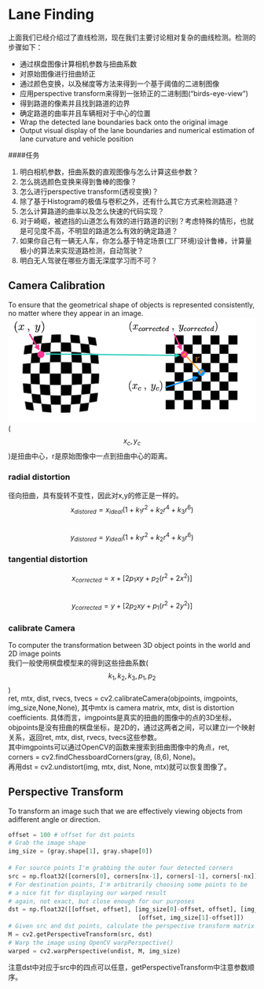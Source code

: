 # Lane Finding

上面我们已经介绍过了直线检测，现在我们主要讨论相对复杂的曲线检测。检测的步骤如下：  

* 通过棋盘图像计算相机参数与扭曲系数
* 对原始图像进行扭曲矫正
* 通过颜色变换，以及梯度等方法来得到一个基于阈值的二进制图像
* 应用perspective transform来得到一张矫正的二进制图(“birds-eye-view”)  
* 得到路道的像素并且找到路道的边界 
* 确定路道的曲率并且车辆相对于中心的位置  
* Wrap the detected lane boundaries back onto the original image
* Output visual display of the lane boundaries and numerical estimation of lane curvature and vehicle position  

####任务
1. 明白相机参数，扭曲系数的直观图像与怎么计算这些参数？
2. 怎么挑选颜色变换来得到鲁棒的图像？
3. 怎么进行perspective transform(透视变换)？ 
4. 除了基于Histogram的极值与卷积之外，还有什么其它方式来检测路道？  
5. 怎么计算路道的曲率以及怎么快速的代码实现？  
6. 对于崎岖，被遮挡的山道怎么有效的进行路道的识别？考虑特殊的情形，也就是可见度不高，不明显的路道怎么有效的确定路道？  
7. 如果你自己有一辆无人车，你怎么基于特定场景(工厂环境)设计鲁棒，计算量极小的算法来实现道路检测，自动驾驶？  
8. 明白无人驾驶在哪些方面无深度学习而不可？  

## Camera Calibration

To ensure that the geometrical shape of objects is represented consistently, no matter where they appear in an image.  
![](/assets/Distortion.png)  
\($$x_c,y_c$$\)是扭曲中心，r是原始图像中一点到扭曲中心的距离。

### radial distortion

径向扭曲，具有旋转不变性，因此对x,y的修正是一样的。  
$$x_{distored} = x_{ideal}(1 + k_1 r^2 + k_2 r^4 + k_3 r^6)$$  
$$y_{distored} = y_{ideal}(1 + k_1 r^2 + k_2 r^4 + k_3 r^6)$$

### tangential distortion

$$x_{corrected} = x + [2p_1 xy + p_2(r^2 + 2x^2)]$$  
$$y_{corrected} = y + [2p_2 xy +  p_1(r^2 + 2y^2)]$$

### calibrate Camera

To computer the transformation between 3D object points in the world and 2D image points  
我们一般使用棋盘模型来的得到这些扭曲系数\($$k_1,k_2,k_3,p_1,p_2$$\)  
ret, mtx, dist, rvecs, tvecs = cv2.calibrateCamera\(objpoints, imgpoints, img\_size,None,None\), 其中mtx is camera matrix, mtx, dist is distortion coefficients. 具体而言，imgpoints是真实的扭曲的图像中的点的3D坐标，objpoints是没有扭曲的棋盘坐标，是2D的，通过这两者之间，可以建立i一个映射关系，返回ret, mtx, dist, rvecs, tvecs这些参数。  
其中imgpoints可以通过OpenCV的函数来搜索到扭曲图像中的角点，ret, corners = cv2.findChessboardCorners\(gray, \(8,6\), None\)。  
再用dst = cv2.undistort\(img, mtx, dist, None, mtx\)就可以恢复图像了。

## Perspective Transform

To transform an image such that we are effectively viewing objects from adifferent angle or direction.

```py
offset = 100 # offset for dst points
# Grab the image shape
img_size = (gray.shape[1], gray.shape[0])

# For source points I'm grabbing the outer four detected corners
src = np.float32([corners[0], corners[nx-1], corners[-1], corners[-nx]])
# For destination points, I'm arbitrarily choosing some points to be
# a nice fit for displaying our warped result 
# again, not exact, but close enough for our purposes
dst = np.float32([[offset, offset], [img_size[0]-offset, offset], [img_size[0]-offset, img_size[1]-offset], 
                                     [offset, img_size[1]-offset]])
# Given src and dst points, calculate the perspective transform matrix
M = cv2.getPerspectiveTransform(src, dst)
# Warp the image using OpenCV warpPerspective()
warped = cv2.warpPerspective(undist, M, img_size)
```

注意dst中对应于src中的四点可以任意，getPerspectiveTransform中注意参数顺序。





